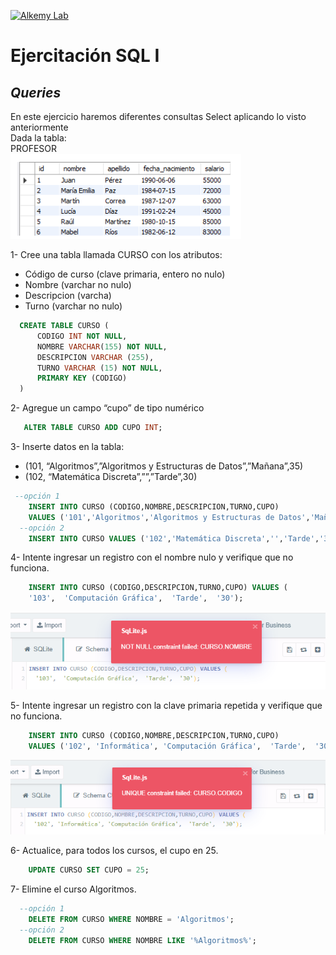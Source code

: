 [![Alkemy Lab](https://academy.alkemy.org/images/alkemy-logo.svg)](https://academy.alkemy.org/)

# Ejercitación SQL I
## _Queries_

En este ejercicio haremos diferentes consultas Select aplicando lo visto anteriormente \
Dada la tabla:\
PROFESOR\
![Tabla](https://raw.githubusercontent.com/devrebeleza/alkemy-sql/main/images/tabla_profesor.PNG)

1-  Cree una tabla llamada CURSO con los atributos: 
  - Código de curso (clave primaria, entero no nulo) 
  - Nombre (varchar no nulo) 
  - Descripcion (varcha) 
  - Turno (varchar no nulo) 
  ```sql
    CREATE TABLE CURSO (
        CODIGO INT NOT NULL,
        NOMBRE VARCHAR(155) NOT NULL,
        DESCRIPCION VARCHAR (255),
        TURNO VARCHAR (15) NOT NULL,
        PRIMARY KEY (CODIGO)
    )
  ```
2- Agregue un campo “cupo” de tipo numérico
 ```sql 
    ALTER TABLE CURSO ADD CUPO INT;
 ```
3- Inserte datos en la tabla:
  - (101, “Algoritmos”,”Algoritmos y Estructuras de Datos”,”Mañana”,35)
  - (102, “Matemática Discreta”,””,”Tarde”,30)
```sql
 --opción 1
    INSERT INTO CURSO (CODIGO,NOMBRE,DESCRIPCION,TURNO,CUPO) 
    VALUES ('101','Algoritmos','Algoritmos y Estructuras de Datos','Mañana','35'); 
  --opción 2
    INSERT INTO CURSO VALUES ('102','Matemática Discreta','','Tarde','35');
```
4- Intente ingresar un registro con el nombre nulo y verifique que no funciona.
```sql
    INSERT INTO CURSO (CODIGO,DESCRIPCION,TURNO,CUPO) VALUES (
    '103',  'Computación Gráfica',  'Tarde',  '30'); 
```
![Error Nombre Null](https://raw.githubusercontent.com/devrebeleza/alkemy-sql/main/images/error_insert_sql.PNG)

5- Intente ingresar un registro con la clave primaria repetida y verifique que no funciona.
```sql
    INSERT INTO CURSO (CODIGO,NOMBRE,DESCRIPCION,TURNO,CUPO) 
    VALUES ('102', 'Informática', 'Computación Gráfica',  'Tarde',  '30'); 
```  
![Error Código repetido](https://raw.githubusercontent.com/devrebeleza/alkemy-sql/main/images/error_insert_cod_repetido_sql.PNG)

6- Actualice, para todos los cursos, el cupo en 25.
```SQL
    UPDATE CURSO SET CUPO = 25;
```

7- Elimine el curso Algoritmos.
```SQL
  --opción 1
    DELETE FROM CURSO WHERE NOMBRE = 'Algoritmos';
  --opción 2
    DELETE FROM CURSO WHERE NOMBRE LIKE '%Algoritmos%';
```
